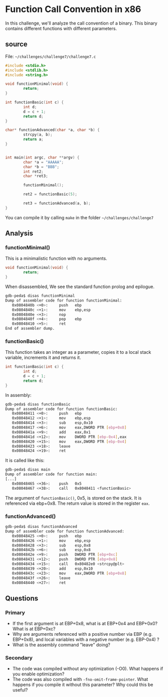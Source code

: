# Function Call Convention in x86

In this challenge, we'll analyze the call convention of a binary. This binary
contains different functions with different parameters.

## source

File: `~/challenges/challenge7/challenge7.c`
```c
#include <stdio.h>
#include <stdlib.h>
#include <string.h>

void functionMinimal(void) {
        return;
}

int functionBasic(int c) {
        int d;
        d = c + 1;
        return d;
}

char* functionAdvanced(char *a, char *b) {
        strcpy(a, b);
        return a;
}


int main(int argc, char **argv) {
        char *a = "AAAAA";
        char *b = "BBB";
        int ret2;
        char *ret3;

        functionMinimal();

        ret2 = functionBasic(5);

        ret3 = functionAdvanced(a, b);
}
```

You can compile it by calling `make` in the folder `~/challenges/challenge7`


## Analysis

### functionMinimal()

This is a minimalistic function with no arguments.

```c
void functionMinimal(void) {
        return;
}
```

When disassembled, We see the standard function prolog and epilogue.

```sh
gdb-peda$ disas functionMinimal
Dump of assembler code for function functionMinimal:
   0x0804840b <+0>:     push   ebp
   0x0804840c <+1>:     mov    ebp,esp
   0x0804840e <+3>:     nop
   0x0804840f <+4>:     pop    ebp
   0x08048410 <+5>:     ret
End of assembler dump.
```

### functionBasic()

This function takes an integer as a parameter, copies it to a local stack
variable, increments it and returns it.

```c
int functionBasic(int c) {
        int d;
        d = c + 1;
        return d;
}
```

In assembly:

```sh
gdb-peda$ disas functionBasic
Dump of assembler code for function functionBasic:
   0x08048411 <+0>:     push   ebp
   0x08048412 <+1>:     mov    ebp,esp
   0x08048414 <+3>:     sub    esp,0x10
   0x08048417 <+6>:     mov    eax,DWORD PTR [ebp+0x8]
   0x0804841a <+9>:     add    eax,0x1
   0x0804841d <+12>:    mov    DWORD PTR [ebp-0x4],eax
   0x08048420 <+15>:    mov    eax,DWORD PTR [ebp-0x4]
   0x08048423 <+18>:    leave
   0x08048424 <+19>:    ret
```

It is called like this:
```sh
gdb-peda$ disas main
Dump of assembler code for function main:
[...]
   0x08048465 <+36>:    push   0x5
   0x08048467 <+38>:    call   0x8048411 <functionBasic>
```

The argument of `functionBasic()`, 0x5, is stored on the stack. It is referenced
via ebp+0x8. The return value is stored in the register `eax`.


### functionAdvanced()

```sh
gdb-peda$ disas functionAdvanced
Dump of assembler code for function functionAdvanced:
   0x08048425 <+0>:     push   ebp
   0x08048426 <+1>:     mov    ebp,esp
   0x08048428 <+3>:     sub    esp,0x8
   0x0804842b <+6>:     sub    esp,0x8
   0x0804842e <+9>:     push   DWORD PTR [ebp+0xc]
   0x08048431 <+12>:    push   DWORD PTR [ebp+0x8]
   0x08048434 <+15>:    call   0x80482e0 <strcpy@plt>
   0x08048439 <+20>:    add    esp,0x10
   0x0804843c <+23>:    mov    eax,DWORD PTR [ebp+0x8]
   0x0804843f <+26>:    leave
   0x08048440 <+27>:    ret
```


## Questions

### Primary

* If the first argument is at EBP+0x8, what is at EBP+0x4 and EBP+0x0? What is at EBP+0xc?
* Why are arguments referenced with a positive number via EBP (e.g. EBP+0x8), and local variables with a negative number (e.g. EBP-0x4) ?
* What is the assembly command "leave" doing?

### Secondary

* The code was compiled without any optimization (-O0). What happens if you enable optimization?
* The code was also compiled with `-fno-omit-frame-pointer`. What happens if you compile it without this parameter? Why could this be useful?
